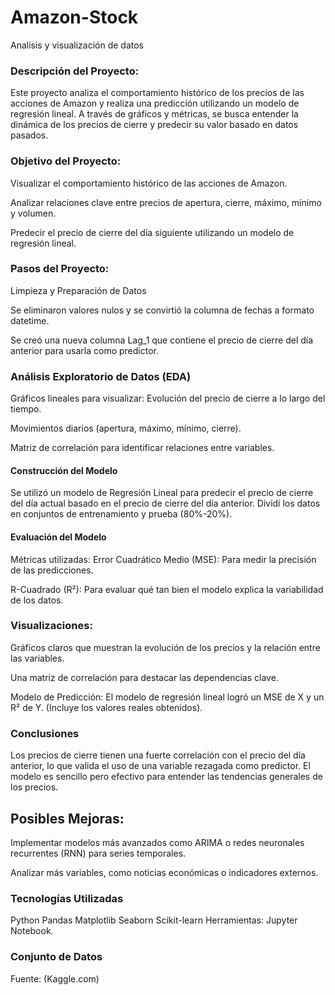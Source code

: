 # Amazon-Stock
Analisis y visualización de datos

### Descripción del Proyecto:
Este proyecto analiza el comportamiento histórico de los precios de las acciones de Amazon y realiza una predicción utilizando un modelo de regresión lineal. A través de gráficos y métricas, se busca entender la dinámica de los precios de cierre y predecir su valor basado en datos pasados.

### Objetivo del Proyecto:
Visualizar el comportamiento histórico de las acciones de Amazon.

Analizar relaciones clave entre precios de apertura, cierre, máximo, mínimo y volumen.

Predecir el precio de cierre del día siguiente utilizando un modelo de regresión lineal.

### Pasos del Proyecto:
Limpieza y Preparación de Datos

Se eliminaron valores nulos y se convirtió la columna de fechas a formato datetime.

Se creó una nueva columna Lag_1 que contiene el precio de cierre del día anterior para usarla como predictor.

### Análisis Exploratorio de Datos (EDA)
Gráficos lineales para visualizar:
Evolución del precio de cierre a lo largo del tiempo.

Movimientos diarios (apertura, máximo, mínimo, cierre).

Matriz de correlación para identificar relaciones entre variables.

#### Construcción del Modelo
Se utilizó un modelo de Regresión Lineal para predecir el precio de cierre del día actual basado en el precio de cierre del día anterior.
Dividí los datos en conjuntos de entrenamiento y prueba (80%-20%).
#### Evaluación del Modelo
Métricas utilizadas:
Error Cuadrático Medio (MSE): Para medir la precisión de las predicciones.

R-Cuadrado (R²): Para evaluar qué tan bien el modelo explica la variabilidad de los datos.

### Visualizaciones:
Gráficos claros que muestran la evolución de los precios y la relación entre las variables.

Una matriz de correlación para destacar las dependencias clave.

Modelo de Predicción:
El modelo de regresión lineal logró un MSE de X y un R² de Y. (Incluye los valores reales obtenidos).


### Conclusiones
Los precios de cierre tienen una fuerte correlación con el precio del día anterior, lo que valida el uso de una variable rezagada como predictor.
El modelo es sencillo pero efectivo para entender las tendencias generales de los precios.


## Posibles Mejoras:
Implementar modelos más avanzados como ARIMA o redes neuronales recurrentes (RNN) para series temporales.

Analizar más variables, como noticias económicas o indicadores externos.

### Tecnologías Utilizadas
Python
Pandas
Matplotlib
Seaborn
Scikit-learn
Herramientas: Jupyter Notebook.

### Conjunto de Datos
Fuente: (Kaggle.com)

